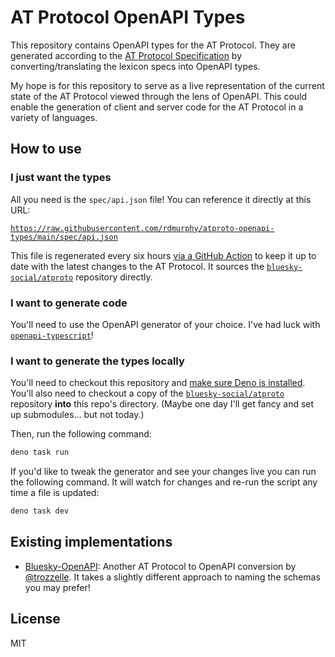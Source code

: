 # AT Protocol OpenAPI Types

This repository contains OpenAPI types for the AT Protocol. They are generated
according to the [AT Protocol Specification](https://atproto.com/specs/lexicon)
by converting/translating the lexicon specs into OpenAPI types.

My hope is for this repository to serve as a live representation of the current
state of the AT Protocol viewed through the lens of OpenAPI. This could enable
the generation of client and server code for the AT Protocol in a variety of
languages.

## How to use

### I just want the types

All you need is the `spec/api.json` file! You can reference it directly at this
URL:

[`https://raw.githubusercontent.com/rdmurphy/atproto-openapi-types/main/spec/api.json`](https://raw.githubusercontent.com/rdmurphy/atproto-openapi-types/main/spec/api.json)

This file is regenerated every six hours
[via a GitHub Action](.github/workflows/convert.yaml) to keep it up to date with
the latest changes to the AT Protocol. It sources the
[`bluesky-social/atproto`](https://github.com/bluesky-social/atproto) repository
directly.

### I want to generate code

You'll need to use the OpenAPI generator of your choice. I've had luck with
[`openapi-typescript`](https://github.com/drwpow/openapi-typescript/tree/main/packages/openapi-typescript)!

### I want to generate the types locally

You'll need to checkout this repository and
[make sure Deno is installed](https://deno.com/manual@v1.34.0/getting_started/installation).
You'll also need to checkout a copy of the
[`bluesky-social/atproto`](https://github.com/bluesky-social/atproto) repository
**into** this repo's directory. (Maybe one day I'll get fancy and set up
submodules... but not today.)

Then, run the following command:

```sh
deno task run
```

If you'd like to tweak the generator and see your changes live you can run the
following command. It will watch for changes and re-run the script any time a
file is updated:

```sh
deno task dev
```

## Existing implementations

- [Bluesky-OpenAPI](https://github.com/trozzelle/Bluesky-OpenAPI): Another AT
  Protocol to OpenAPI conversion by [@trozzelle](https://github.com/trozzelle).
  It takes a slightly different approach to naming the schemas you may prefer!

## License

MIT

